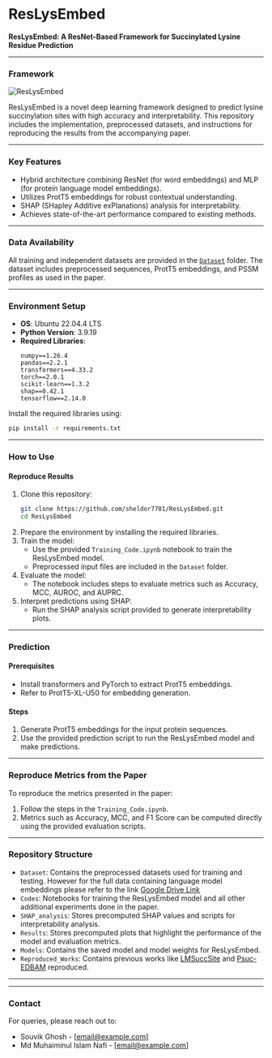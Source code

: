 # ResLysEmbed

**ResLysEmbed: A ResNet-Based Framework for Succinylated Lysine Residue Prediction**

---

### Framework
![ResLysEmbed]([https://github.com/user-attachments/assets/f1a30878-0d3d-4f4c-9745-f6483fca0104](https://github.com/Sheldor7701/ResLysEmbed/blob/main/Results/Plots/New%20ResLysEmbed.pdf))

ResLysEmbed is a novel deep learning framework designed to predict lysine succinylation sites with high accuracy and interpretability. This repository includes the implementation, preprocessed datasets, and instructions for reproducing the results from the accompanying paper.

---

### Key Features
- Hybrid architecture combining ResNet (for word embeddings) and MLP (for protein language model embeddings).
- Utilizes ProtT5 embeddings for robust contextual understanding.
- SHAP (SHapley Additive exPlanations) analysis for interpretability.
- Achieves state-of-the-art performance compared to existing methods.

---

### Data Availability
All training and independent datasets are provided in the [`Dataset`](Dataset) folder. The dataset includes preprocessed sequences, ProtT5 embeddings, and PSSM profiles as used in the paper.

---

### Environment Setup
- **OS**: Ubuntu 22.04.4 LTS
- **Python Version**: 3.9.19
- **Required Libraries**:
    ```plaintext
    numpy==1.26.4
    pandas==2.2.1
    transformers==4.33.2
    torch==2.0.1
    scikit-learn==1.3.2
    shap==0.42.1
    tensorflow==2.14.0
    ```

Install the required libraries using:
```bash
pip install -r requirements.txt
```

---

### How to Use

#### Reproduce Results
1. Clone this repository:
    ```bash
    git clone https://github.com/sheldor7701/ResLysEmbed.git
    cd ResLysEmbed
    ```
2. Prepare the environment by installing the required libraries.
3. Train the model:
    - Use the provided `Training_Code.ipynb` notebook to train the ResLysEmbed model.
    - Preprocessed input files are included in the `Dataset` folder.
4. Evaluate the model:
    - The notebook includes steps to evaluate metrics such as Accuracy, MCC, AUROC, and AUPRC.
5. Interpret predictions using SHAP:
    - Run the SHAP analysis script provided to generate interpretability plots.

---

### Prediction

#### Prerequisites
- Install transformers and PyTorch to extract ProtT5 embeddings.
- Refer to ProtT5-XL-U50 for embedding generation.

#### Steps
1. Generate ProtT5 embeddings for the input protein sequences.
2. Use the provided prediction script to run the ResLysEmbed model and make predictions.

---

### Reproduce Metrics from the Paper
To reproduce the metrics presented in the paper:
1. Follow the steps in the `Training_Code.ipynb`.
2. Metrics such as Accuracy, MCC, and F1 Score can be computed directly using the provided evaluation scripts.

---

### Repository Structure
- `Dataset`: Contains the preprocessed datasets used for training and testing. However for the full data containing language model embeddings please refer to the link [Google Drive Link](https://drive.google.com/drive/folders/1H14eUyk3WzSsnKJHOmxgueGysxC820TJ?usp=sharing)
- `Codes`: Notebooks for training the ResLysEmbed model and all other additional experiments done in the paper.
- `SHAP_analysis`: Stores precomputed SHAP values and scripts for interpretability analysis.
- `Results`: Stores precomputed plots that highlight the performance of the model and evaluation metrics.
- `Models`: Contains the saved model and model weights for ResLysEmbed.
- `Reproduced_Works`: Contains previous works like [LMSuccSite](https://github.com/KCLabMTU/LMSuccSite) and [Psuc-EDBAM](https://github.com/wugenqiang/pSuc-EDBAM) reproduced.
---

<!-- ### Citation
If you use this framework in your research, please cite:

```bibtex
@article{ResLysEmbed2024,
  title={ResLysEmbed: A ResNet-Based Framework for Succinylated Lysine Residue Prediction},
  author={Souvik Ghosh, Md Muhaiminul Islam Nafi, and M Saifur Rahman},
  journal={Submitted to Bioinformatics},
  year={2024}
}
``` -->

---

### Contact
For queries, please reach out to:

- Souvik Ghosh - [email@example.com]
- Md Muhaiminul Islam Nafi - [email@example.com]
